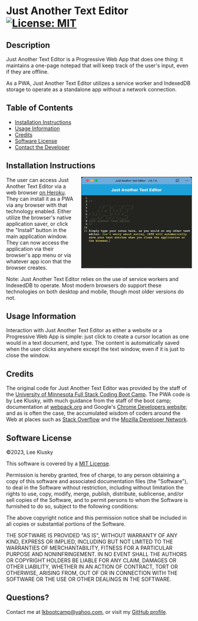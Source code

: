 # Just Another Text Editor [![License: MIT](https://img.shields.io/badge/License-MIT-yellow.svg)](https://opensource.org/licenses/MIT)

## Description

Just Another Text Editor is a Progressive Web App that does one thing: it maintains a one-page notepad that will keep track of the user's input, even if they are offline.

As a PWA, Just Another Text Editor utilizes a service worker and IndexedDB storage to operate as a standalone app without a network connection.

## Table of Contents

- [Installation Instructions](#installation-instructions)
- [Usage Information](#usage-information)
- [Credits](#credits)
- [Software License](#software-license)
- [Contact the Developer](#questions)

## Installation Instructions

<img src="./client/src/images/JATE-screenshot.png" width="300" style="float: right; margin-left: 15px; margin-bottom: 10px;" />

The user can access Just Another Text Editor via a web browser [on Heroku](https://jatebl.herokuapp.com). They can install it as a PWA via any browser with that technology enabled. Either utilize the browser's native application saver, or click the "Install" button in the main application window. They can now access the application via their browser's app menu or via whatever app icon that the browser creates.

Note: Just Another Text Editor relies on the use of service workers and IndexedDB to operate. Most modern browsers do support these technologies on both desktop and mobile, though most older versions do not.

## Usage Information

Interaction with Just Another Text Editor as either a website or a Progressive Web App is simple: just click to create a cursor location as one would in a text document, and type. The content is automatically saved when the user clicks anywhere except the text window, even if it is just to close the window.

## Credits

The original code for Just Another Text Editor was provided by the staff of the [University of Minnesota Full Stack Coding Boot Camp](https://ccaps.umn.edu/full-stack-web-development-certificate-coding-boot-camp). The PWA code is by Lee Klusky, with much guidance from the staff of the boot camp; documentation at [webpack.org](https://webpack.js.org) and Google's [Chrome Developers website](https://developer.chrome.com/docs/workbox/); and as is often the case, the accumulated wisdom of coders around the Web at places such as [Stack Overflow](https://www.stackoverflow.com) and the [Mozilla Developer Network](https://developer.mozilla.org).

## Software License

©2023, Lee Klusky

This software is covered by a [MIT License](https://opensource.org/licenses/MIT).

Permission is hereby granted, free of charge, to any person obtaining a copy of this software and associated documentation files (the "Software"), to deal in the Software without restriction, including without limitation the rights to use, copy, modify, merge, publish, distribute, sublicense, and/or sell copies of the Software, and to permit persons to whom the Software is furnished to do so, subject to the following conditions:

The above copyright notice and this permission notice shall be included in all copies or substantial portions of the Software.

THE SOFTWARE IS PROVIDED "AS IS", WITHOUT WARRANTY OF ANY KIND, EXPRESS OR IMPLIED, INCLUDING BUT NOT LIMITED TO THE WARRANTIES OF MERCHANTABILITY, FITNESS FOR A PARTICULAR PURPOSE AND NONINFRINGEMENT. IN NO EVENT SHALL THE AUTHORS OR COPYRIGHT HOLDERS BE LIABLE FOR ANY CLAIM, DAMAGES OR OTHER LIABILITY, WHETHER IN AN ACTION OF CONTRACT, TORT OR OTHERWISE, ARISING FROM, OUT OF OR IN CONNECTION WITH THE SOFTWARE OR THE USE OR OTHER DEALINGS IN THE SOFTWARE.

## Questions?

Contact me at <a href="mailto:lkbootcamp@yahoo.com">lkbootcamp@yahoo.com</a>, or visit my [GitHub profile](https://www.github.com/lkalliance).
